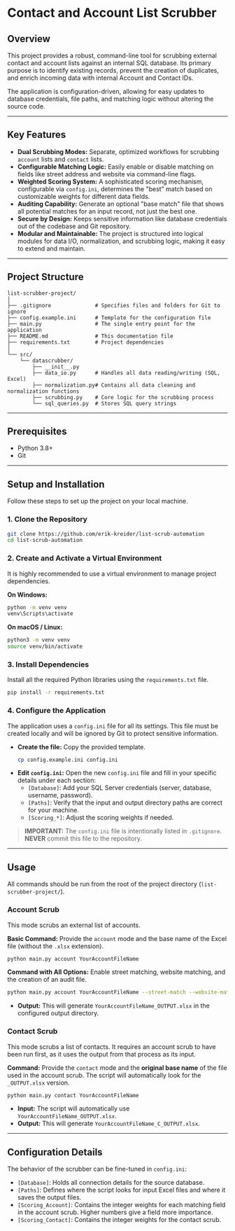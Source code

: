 # Contact and Account List Scrubber

## Overview

This project provides a robust, command-line tool for scrubbing external contact and account lists against an internal SQL database. Its primary purpose is to identify existing records, prevent the creation of duplicates, and enrich incoming data with internal Account and Contact IDs.

The application is configuration-driven, allowing for easy updates to database credentials, file paths, and matching logic without altering the source code.

---

## Key Features

*   **Dual Scrubbing Modes:** Separate, optimized workflows for scrubbing `account` lists and `contact` lists.
*   **Configurable Matching Logic:** Easily enable or disable matching on fields like street address and website via command-line flags.
*   **Weighted Scoring System:** A sophisticated scoring mechanism, configurable via `config.ini`, determines the "best" match based on customizable weights for different data fields.
*   **Auditing Capability:** Generate an optional "base match" file that shows all potential matches for an input record, not just the best one.
*   **Secure by Design:** Keeps sensitive information like database credentials out of the codebase and Git repository.
*   **Modular and Maintainable:** The project is structured into logical modules for data I/O, normalization, and scrubbing logic, making it easy to extend and maintain.

---

## Project Structure

```
list-scrubber-project/
│
├── .gitignore              # Specifies files and folders for Git to ignore
├── config.example.ini      # Template for the configuration file
├── main.py                 # The single entry point for the application
├── README.md               # This documentation file
├── requirements.txt        # Project dependencies
│
└── src/
    └── datascrubber/
        ├── __init__.py
        ├── data_io.py      # Handles all data reading/writing (SQL, Excel)
        ├── normalization.py# Contains all data cleaning and normalization functions
        ├── scrubbing.py    # Core logic for the scrubbing process
        └── sql_queries.py  # Stores SQL query strings
```

---

## Prerequisites

*   Python 3.8+
*   Git

---

## Setup and Installation

Follow these steps to set up the project on your local machine.

### 1. Clone the Repository
```bash
git clone https://github.com/erik-kreider/list-scrub-automation
cd list-scrub-automation
```

### 2. Create and Activate a Virtual Environment
It is highly recommended to use a virtual environment to manage project dependencies.

**On Windows:**
```bash
python -m venv venv
venv\Scripts\activate
```

**On macOS / Linux:**
```bash
python3 -m venv venv
source venv/bin/activate
```

### 3. Install Dependencies
Install all the required Python libraries using the `requirements.txt` file.
```bash
pip install -r requirements.txt
```

### 4. Configure the Application
The application uses a `config.ini` file for all its settings. This file must be created locally and will be ignored by Git to protect sensitive information.

*   **Create the file:** Copy the provided template.
    ```bash
    cp config.example.ini config.ini
    ```
*   **Edit `config.ini`:** Open the new `config.ini` file and fill in your specific details under each section:
    *   `[Database]`: Add your SQL Server credentials (server, database, username, password).
    *   `[Paths]`: Verify that the input and output directory paths are correct for your machine.
    *   `[Scoring_*]`: Adjust the scoring weights if needed.

> **IMPORTANT:** The `config.ini` file is intentionally listed in `.gitignore`. **NEVER** commit this file to the repository.

---

## Usage

All commands should be run from the root of the project directory (`list-scrubber-project/`).

### Account Scrub
This mode scrubs an external list of accounts.

**Basic Command:**
Provide the `account` mode and the base name of the Excel file (without the `.xlsx` extension).
```bash
python main.py account YourAccountFileName
```

**Command with All Options:**
Enable street matching, website matching, and the creation of an audit file.
```bash
python main.py account YourAccountFileName --street-match --website-match --base-match
```
*   **Output:** This will generate `YourAccountFileName_OUTPUT.xlsx` in the configured output directory.

### Contact Scrub
This mode scrubs a list of contacts. It requires an account scrub to have been run first, as it uses the output from that process as its input.

**Command:**
Provide the `contact` mode and the **original base name** of the file used in the account scrub. The script will automatically look for the `_OUTPUT.xlsx` version.
```bash
python main.py contact YourAccountFileName
```
*   **Input:** The script will automatically use `YourAccountFileName_OUTPUT.xlsx`.
*   **Output:** This will generate `YourAccountFileName_C_OUTPUT.xlsx`.

---

## Configuration Details

The behavior of the scrubber can be fine-tuned in `config.ini`:

*   `[Database]`: Holds all connection details for the source database.
*   `[Paths]`: Defines where the script looks for input Excel files and where it saves the output files.
*   `[Scoring_Account]`: Contains the integer weights for each matching field in the account scrub. Higher numbers give a field more importance.
*   `[Scoring_Contact]`: Contains the integer weights for the contact scrub.
